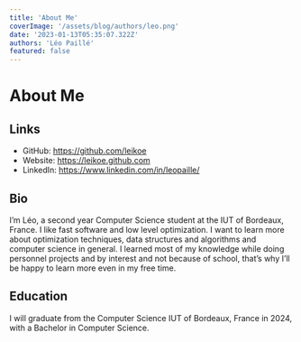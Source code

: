 ```yaml
---
title: 'About Me'
coverImage: '/assets/blog/authors/leo.png'
date: '2023-01-13T05:35:07.322Z'
authors: 'Léo Paillé'
featured: false
---
```


# About Me

## Links

- GitHub: <https://github.com/leikoe>
- Website: <https://leikoe.github.com>
- LinkedIn: <https://www.linkedin.com/in/leopaille/>

## Bio

I’m Léo, a second year Computer Science student at the IUT of Bordeaux, France. I like fast software and low level optimization. I want to learn more about optimization techniques, data structures and algorithms and computer science in general. I learned most of my knowledge while doing personnel projects and by interest and not because of school, that’s why I’ll be happy to learn more even in my free time.

## Education

I will graduate from the Computer Science IUT of Bordeaux, France in 2024, with a Bachelor in Computer Science.
